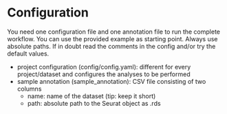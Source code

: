 # Configuration

You need one configuration file and one annotation file to run the complete workflow. You can use the provided example as starting point. Always use absolute paths. If in doubt read the comments in the config and/or try the default values.

- project configuration (config/config.yaml): different for every project/dataset and configures the analyses to be performed
- sample annotation (sample_annotation): CSV file consisting of two columns
    -  name: name of the dataset (tip: keep it short)
    -  path: absolute path to the Seurat object as .rds
